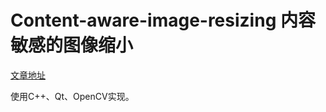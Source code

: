 # Content-aware-image-resizing 内容敏感的图像缩小

[文章地址](https://avikdas.com/2019/05/14/real-world-dynamic-programming-seam-carving.html)

使用C++、Qt、OpenCV实现。
